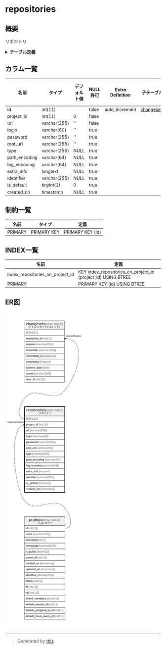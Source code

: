 # repositories

## 概要

リポジトリ

<details>
<summary><strong>テーブル定義</strong></summary>

```sql
CREATE TABLE `repositories` (
  `id` int(11) NOT NULL AUTO_INCREMENT,
  `project_id` int(11) NOT NULL DEFAULT 0,
  `url` varchar(255) NOT NULL DEFAULT '',
  `login` varchar(60) DEFAULT '',
  `password` varchar(255) DEFAULT '',
  `root_url` varchar(255) DEFAULT '',
  `type` varchar(255) DEFAULT NULL,
  `path_encoding` varchar(64) DEFAULT NULL,
  `log_encoding` varchar(64) DEFAULT NULL,
  `extra_info` longtext DEFAULT NULL,
  `identifier` varchar(255) DEFAULT NULL,
  `is_default` tinyint(1) DEFAULT 0,
  `created_on` timestamp NULL DEFAULT NULL,
  PRIMARY KEY (`id`),
  KEY `index_repositories_on_project_id` (`project_id`)
) ENGINE=InnoDB DEFAULT CHARSET=utf8mb4 COLLATE=utf8mb4_general_ci
```

</details>

## カラム一覧

| 名前            | タイプ          | デフォルト値       | NULL許可   | Extra Definition | 子テーブル                       | 親テーブル                   | コメント     |
| ------------- | ------------ | ------------ | -------- | ---------------- | --------------------------- | ----------------------- | -------- |
| id            | int(11)      |              | false    | auto_increment   | [changesets](changesets.md) |                         |          |
| project_id    | int(11)      | 0            | false    |                  |                             | [projects](projects.md) |          |
| url           | varchar(255) | ''           | false    |                  |                             |                         |          |
| login         | varchar(60)  | ''           | true     |                  |                             |                         |          |
| password      | varchar(255) | ''           | true     |                  |                             |                         |          |
| root_url      | varchar(255) | ''           | true     |                  |                             |                         |          |
| type          | varchar(255) | NULL         | true     |                  |                             |                         |          |
| path_encoding | varchar(64)  | NULL         | true     |                  |                             |                         |          |
| log_encoding  | varchar(64)  | NULL         | true     |                  |                             |                         |          |
| extra_info    | longtext     | NULL         | true     |                  |                             |                         |          |
| identifier    | varchar(255) | NULL         | true     |                  |                             |                         |          |
| is_default    | tinyint(1)   | 0            | true     |                  |                             |                         |          |
| created_on    | timestamp    | NULL         | true     |                  |                             |                         |          |

## 制約一覧

| 名前      | タイプ         | 定義               |
| ------- | ----------- | ---------------- |
| PRIMARY | PRIMARY KEY | PRIMARY KEY (id) |

## INDEX一覧

| 名前                               | 定義                                                            |
| -------------------------------- | ------------------------------------------------------------- |
| index_repositories_on_project_id | KEY index_repositories_on_project_id (project_id) USING BTREE |
| PRIMARY                          | PRIMARY KEY (id) USING BTREE                                  |

## ER図

![er](repositories.svg)

---

> Generated by [tbls](https://github.com/k1LoW/tbls)
